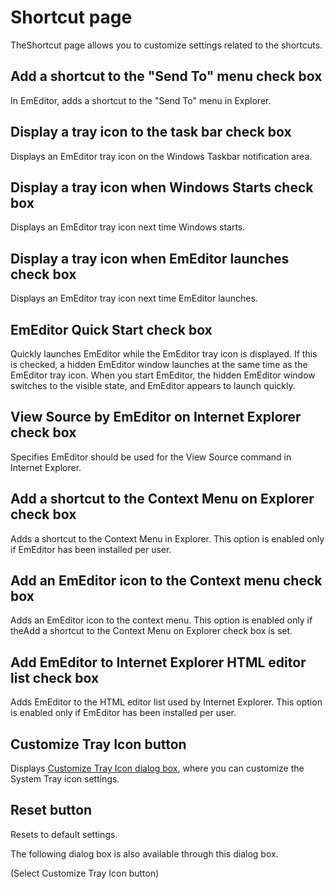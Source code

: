 # Shortcut page

TheShortcut page allows you to customize settings related to the shortcuts.

## Add a shortcut to the "Send To" menu check box

In EmEditor, adds a shortcut to the "Send To" menu in Explorer.

## Display a tray icon to the task bar check box

Displays an EmEditor tray icon on the Windows Taskbar notification area.

## Display a tray icon when Windows Starts check box

Displays an EmEditor tray icon next time Windows starts.

## Display a tray icon when EmEditor launches check box

Displays an EmEditor tray icon next time EmEditor launches.

## EmEditor Quick Start check box

Quickly launches EmEditor while the EmEditor tray icon is displayed. If this is checked, a hidden EmEditor window launches at the same time as the EmEditor tray icon. When you start EmEditor, the hidden EmEditor window switches to the visible
state, and EmEditor appears to launch quickly.

## View Source by EmEditor on Internet Explorer check box

Specifies EmEditor should be used for the View Source command in Internet Explorer.

## Add a shortcut to the Context Menu on Explorer check box

Adds a shortcut to the Context Menu in Explorer. This option is enabled only if EmEditor has been installed per user.

## Add an EmEditor icon to the Context menu check box

Adds an EmEditor icon to the context menu. This option is enabled only if theAdd a shortcut to the Context Menu on Explorer check box is set.

## Add EmEditor to Internet Explorer HTML editor list check box

Adds EmEditor to the HTML editor list used by Internet Explorer. This option is enabled only if EmEditor has been installed per user.

## Customize Tray Icon button

Displays [Customize Tray Icon dialog box](../../tray/index), where you can customize the System Tray icon settings.

## Reset button

Resets to default settings.

The following dialog box is also available through this dialog box.

 (Select
Customize Tray Icon button)

